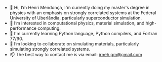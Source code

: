 - 👋 Hi, I’m Henri Mendonça, I'm currently doing my master's degree in physics with an emphasis on strongly correlated systems at the Federal University of Uberlândia, particularly superconductor simulation.
- 👀 I’m interested in computational physics, material simulation, and high-performance computing.
- 🌱 I'm currently learning Python language, Python compilers, and Fortran 77/90.
- 💞️ I’m looking to collaborate on simulating materials, particularly simulating strongly correlated systems.
- 📫 The best way to contact me is via email: irneh.gm@gmail.com

<!---
HGMendonca/HGMendonca is a ✨ special ✨ repository because its `README.md` (this file) appears on your GitHub profile.
You can click the Preview link to take a look at your changes.
--->
